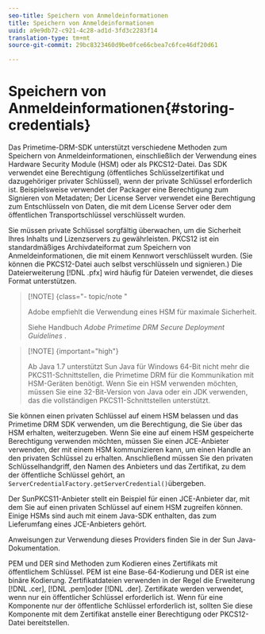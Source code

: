 ```yaml
---
seo-title: Speichern von Anmeldeinformationen
title: Speichern von Anmeldeinformationen
uuid: a9e9db72-c921-4c28-ad1d-3fd3c2283f14
translation-type: tm+mt
source-git-commit: 29bc8323460d9be0fce66cbea7c6fce46df20d61

---
```



# Speichern von Anmeldeinformationen{#storing-credentials}

Das Primetime-DRM-SDK unterstützt verschiedene Methoden zum Speichern von Anmeldeinformationen, einschließlich der Verwendung eines Hardware Security Module (HSM) oder als PKCS12-Datei. Das SDK verwendet eine Berechtigung (öffentliches Schlüsselzertifikat und dazugehöriger privater Schlüssel), wenn der private Schlüssel erforderlich ist. Beispielsweise verwendet der Packager eine Berechtigung zum Signieren von Metadaten; Der License Server verwendet eine Berechtigung zum Entschlüsseln von Daten, die mit dem License Server oder dem öffentlichen Transportschlüssel verschlüsselt wurden.

Sie müssen private Schlüssel sorgfältig überwachen, um die Sicherheit Ihres Inhalts und Lizenzservers zu gewährleisten. PKCS12 ist ein standardmäßiges Archivdateiformat zum Speichern von Anmeldeinformationen, die mit einem Kennwort verschlüsselt wurden. (Sie können die PKCS12-Datei auch selbst verschlüsseln und signieren.) Die Dateierweiterung [!DNL .pfx] wird häufig für Dateien verwendet, die dieses Format unterstützen.

>[!NOTE] {class=&quot;- topic/note &quot;
>
>Adobe empfiehlt die Verwendung eines HSM für maximale Sicherheit.
>
>Siehe Handbuch *Adobe Primetime DRM Secure Deployment Guidelines* .

>[!NOTE] {important=&quot;high&quot;}
>
>Ab Java 1.7 unterstützt Sun Java für Windows 64-Bit nicht mehr die PKCS11-Schnittstellen, die Primetime DRM für die Kommunikation mit HSM-Geräten benötigt. Wenn Sie ein HSM verwenden möchten, müssen Sie eine 32-Bit-Version von Java oder ein JDK verwenden, das die vollständigen PKCS11-Schnittstellen unterstützt.

Sie können einen privaten Schlüssel auf einem HSM belassen und das Primetime DRM SDK verwenden, um die Berechtigung, die Sie über das HSM erhalten, weiterzugeben. Wenn Sie eine auf einem HSM gespeicherte Berechtigung verwenden möchten, müssen Sie einen JCE-Anbieter verwenden, der mit einem HSM kommunizieren kann, um einen Handle an den privaten Schlüssel zu erhalten. Anschließend müssen Sie den privaten Schlüsselhandgriff, den Namen des Anbieters und das Zertifikat, zu dem der öffentliche Schlüssel gehört, an `ServerCredentialFactory.getServerCredential()`übergeben.

Der SunPKCS11-Anbieter stellt ein Beispiel für einen JCE-Anbieter dar, mit dem Sie auf einen privaten Schlüssel auf einem HSM zugreifen können. Einige HSMs sind auch mit einem Java-SDK enthalten, das zum Lieferumfang eines JCE-Anbieters gehört.

Anweisungen zur Verwendung dieses Providers finden Sie in der Sun Java-Dokumentation.

PEM und DER sind Methoden zum Kodieren eines Zertifikats mit öffentlichem Schlüssel. PEM ist eine Base-64-Kodierung und DER ist eine binäre Kodierung. Zertifikatdateien verwenden in der Regel die Erweiterung [!DNL .cer], [!DNL .pem]oder [!DNL .der]. Zertifikate werden verwendet, wenn nur ein öffentlicher Schlüssel erforderlich ist. Wenn für eine Komponente nur der öffentliche Schlüssel erforderlich ist, sollten Sie diese Komponente mit dem Zertifikat anstelle einer Berechtigung oder PKCS12-Datei bereitstellen.
